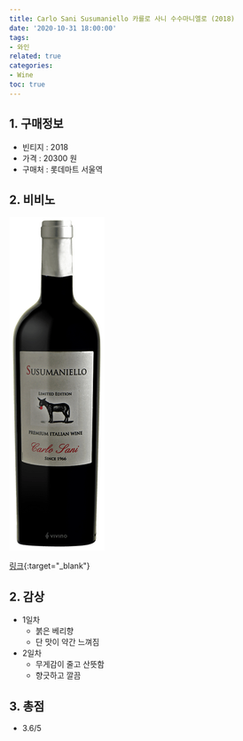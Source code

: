 ```yaml
---
title: Carlo Sani Susumaniello 카를로 사니 수수마니엘로 (2018)
date: '2020-10-31 18:00:00'
tags:
- 와인
related: true
categories:
- Wine
toc: true
---
```


## 1. 구매정보
* 빈티지 : 2018
* 가격 : 20300 원
* 구매처 : 롯데마트 서울역

## 2. 비비노

![carlo-sani-susumaniello.png](/assets/images/posts/carlo-sani-susumaniello.png)

[링크](https://www.vivino.com/carlo-sani-susumaniello/w/4903979?cart_item_source=winery-page-wine-page-header){:target="_blank"}

## 2. 감상
* 1일차
    - 붉은 베리향
    - 단 맛이 약간 느껴짐
* 2일차
    - 무게감이 줄고 산뜻함
    - 향긋하고 깔끔

## 3. 총점
*  3.6/5
